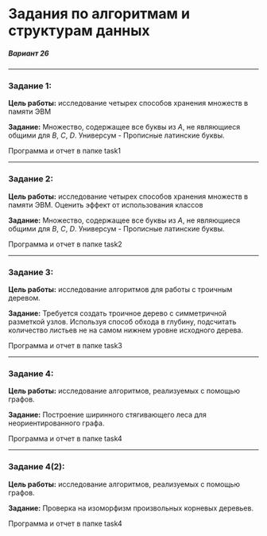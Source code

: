 # Задания по алгоритмам и структурам данных

##### Вариант 26

---

### Задание 1:

**Цель работы:** исследование четырех способов хранения множеств в памяти ЭВМ

**Задание:** Множество, содержащее все буквы из *A*, не являющиеся общими для *B*, *C*, *D*. Универсум - Прописные латинские буквы.

Программа и отчет в папке task1

---

### Задание 2:

**Цель работы:** исследование четырех способов хранения множеств в памяти ЭВМ. Оценить эффект от использования классов

**Задание:** Множество, содержащее все буквы из *A*, не являющиеся общими для *B*, *C*, *D*. Универсум - Прописные латинские буквы.

Программа и отчет в папке task2

---

### Задание 3:

**Цель работы:** исследование алгоритмов для работы с троичным деревом.

**Задание:** Требуется создать троичное дерево с симметричной разметкой узлов. Используя  способ обхода в глубину, подсчитать количество листьев не на самом нижнем уровне исходного дерева.

Программа и отчет в папке task3

---

### Задание 4:

**Цель работы:** исследование алгоритмов, реализуемых с помощью графов.

**Задание:** Построение ширинного стягивающего леса для неориентированного графа.

Программа и отчет в папке task4

---

### Задание 4(2):

**Цель работы:** исследование алгоритмов, реализуемых с помощью графов.

**Задание:** Проверка на изоморфизм произвольных корневых деревьев.

Программа и отчет в папке task4
